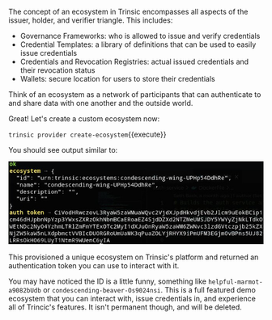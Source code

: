 The concept of an ecosystem in Trinsic encompasses all aspects of the issuer, holder, and verifier triangle. This includes:

* Governance Frameworks: who is allowed to issue and verify credentials
* Credential Templates: a library of definitions that can be used to easily issue credentials
* Credentials and Revocation Registries: actual issued credentials and their revocation status
* Wallets: secure location for users to store their credentials

Think of an ecosystem as a network of participants that can authenticate to and share data with one another and the outside world.

Great! Let's create a custom ecosystem now:

`trinsic provider create-ecosystem`{{execute}}

You should see output similar to:

![ecosystem create](./assets/ecosystem-create.jpg)

This provisioned a unique ecosystem on Trinsic's platform and returned an authentication token you can use to interact with it.

You may have noticed the ID is a little funny, something like `helpful-marmot-a9082bUdb` or `condescending-beaver-Os9024nsi`. This is a full featured demo ecosystem that you can interact with, issue credentials in, and experience all of Trincic's features. It isn't permanent though, and will be deleted.